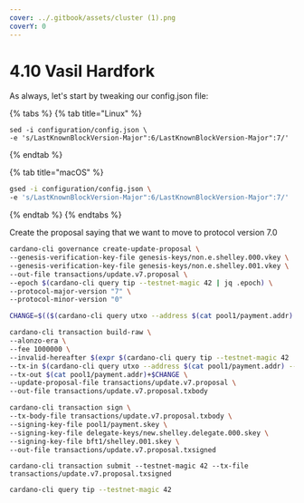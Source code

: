 ```yaml
---
cover: ../.gitbook/assets/cluster (1).png
coverY: 0
---
```


# 4.10 Vasil Hardfork

As always, let's start by tweaking our config.json file:

{% tabs %}
{% tab title="Linux" %}
```
sed -i configuration/config.json \
-e 's/LastKnownBlockVersion-Major":6/LastKnownBlockVersion-Major":7/'
```
{% endtab %}

{% tab title="macOS" %}
```bash
gsed -i configuration/config.json \
-e 's/LastKnownBlockVersion-Major":6/LastKnownBlockVersion-Major":7/'
```
{% endtab %}
{% endtabs %}

Create the proposal saying that we want to move to protocol version 7.0

```bash
cardano-cli governance create-update-proposal \
--genesis-verification-key-file genesis-keys/non.e.shelley.000.vkey \
--genesis-verification-key-file genesis-keys/non.e.shelley.001.vkey \
--out-file transactions/update.v7.proposal \
--epoch $(cardano-cli query tip --testnet-magic 42 | jq .epoch) \
--protocol-major-version "7" \
--protocol-minor-version "0" 
```

```bash
CHANGE=$(($(cardano-cli query utxo --address $(cat pool1/payment.addr) --testnet-magic 42 --out-file  /dev/stdout | jq -cs '.[0] | to_entries | .[] | .value.value.lovelace') - 1000000))
```

```bash
cardano-cli transaction build-raw \
--alonzo-era \
--fee 1000000 \
--invalid-hereafter $(expr $(cardano-cli query tip --testnet-magic 42 | jq .slot) + 1000) \
--tx-in $(cardano-cli query utxo --address $(cat pool1/payment.addr) --testnet-magic 42 --out-file  /dev/stdout | jq -r 'keys[]') \
--tx-out $(cat pool1/payment.addr)+$CHANGE \
--update-proposal-file transactions/update.v7.proposal \
--out-file transactions/update.v7.proposal.txbody
```

```bash
cardano-cli transaction sign \
--tx-body-file transactions/update.v7.proposal.txbody \
--signing-key-file pool1/payment.skey \
--signing-key-file delegate-keys/new.shelley.delegate.000.skey \
--signing-key-file bft1/shelley.001.skey \
--out-file transactions/update.v7.proposal.txsigned
```

```
cardano-cli transaction submit --testnet-magic 42 --tx-file transactions/update.v7.proposal.txsigned
```

```bash
cardano-cli query tip --testnet-magic 42
```
